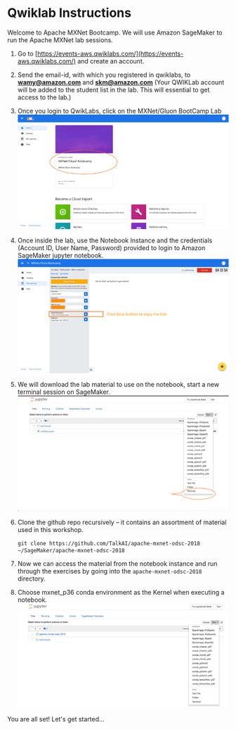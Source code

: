 # Qwiklab Instructions

Welcome to Apache MXNet Bootcamp. We will use Amazon SageMaker to run the Apache MXNet lab sessions.

1.	Go to [https://events-aws.qwiklabs.com/](https://events-aws.qwiklabs.com/) and create an account.
2.	Send the email-id, with which you registered in qwiklabs, to
**wamy@amazon.com** and **skm@amazon.com** (Your QWIKLab account will be added to the student list in the lab. This will essential to get access to the lab.)
3.	Once you login to QwikLabs, click on the MXNet/Gluon BootCamp Lab
    ![Qwiklabs Gluon Lab](./assets/qwiklabs_workshop_home.png)

4. Once inside the lab, use the Notebook Instance and the credentials (Account ID, User Name, Password) provided to login to Amazon SageMaker jupyter notebook.
    ![Qwiklabs Sage Maker](./assets/qwiklabs_workshop_sagemaker.png)

5. We will download the lab material to use on the notebook, start a new terminal session on SageMaker.
    ![Qwiklabs Sage Maker Terminal](./assets/qwiklabs_workshop_sagemaker_terminal.png)

6. Clone the github repo recursively – it contains an assortment of material used in this workshop.
    ```
    git clone https://github.com/TalkAI/apache-mxnet-odsc-2018 ~/SageMaker/apache-mxnet-odsc-2018
    ```

7. Now we can access the material from the notebook instance and run through the exercises by going into the `apache-mxnet-odsc-2018` directory.

8. Choose mxnet_p36 conda environment as the Kernel when executing a notebook.
![Qwiklabs Sage Maker Conda Env](./assets/qwiklabs_workshop_sagemaker_condaenv.png)

You are all set! Let's get started...
